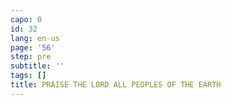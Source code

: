 ```yaml
---
capo: 0
id: 32
lang: en-us
page: '56'
step: pre
subtitle: ''
tags: []
title: PRAISE THE LORD ALL PEOPLES OF THE EARTH
---
```

